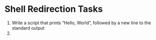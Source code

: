 # Shell Redirection Tasks
1. Write a script that prints “Hello, World”, followed by a new line to the standard output
2. 
